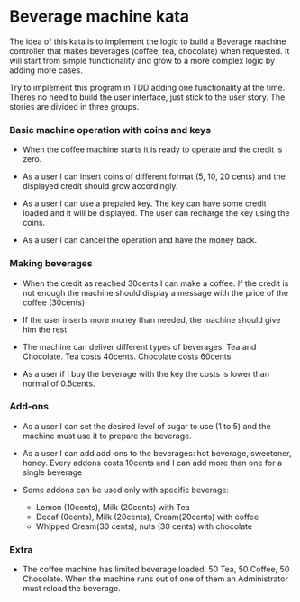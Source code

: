 # Beverage machine kata

The idea of this kata is to implement the logic to build a Beverage machine controller that makes beverages (coffee, tea, chocolate) when requested. It will start from simple functionality and grow to a more complex logic by adding more cases.

Try to implement this program in TDD adding one functionality at the time. Theres no need to build the user interface, just stick to the user story.
The stories are divided in three groups.

### Basic machine operation with coins and keys

- When the coffee machine starts it is ready to operate and the credit is zero.

- As a user I can insert coins of different format (5, 10, 20 cents) and the displayed credit should grow accordingly.

- As a user I can use a prepaied key. The key can have some credit loaded and it will be displayed. The user can recharge the key using the coins.

- As a user I can cancel the operation and have the money back.

### Making beverages

- When the credit as reached 30cents I can make a coffee. If the credit is not enough the machine should display a message with the price of the coffee (30cents)

- If the user inserts more money than needed, the machine should give him the rest

- The machine can deliver different types of beverages: Tea and Chocolate. Tea costs 40cents. Chocolate costs 60cents.

- As a user if I buy the beverage with the key the costs is lower than normal of 0.5cents.

### Add-ons

- As a user I can set the desired level of sugar to use (1 to 5) and the machine must use it to prepare the beverage.

- As a user I can add add-ons to the beverages: hot beverage, sweetener, honey. Every addons costs 10cents and I can add more than one for a single beverage

- Some addons can be used only with specific beverage:
  - Lemon (10cents), Milk (20cents) with Tea
  - Decaf (0cents), Milk (20cents), Cream(20cents) with coffee
  - Whipped Cream(30 cents), nuts (30 cents) with chocolate

### Extra

- The coffee machine has limited beverage loaded. 50 Tea, 50  Coffee, 50 Chocolate. When the machine runs out of one of them an Administrator must reload the beverage.

